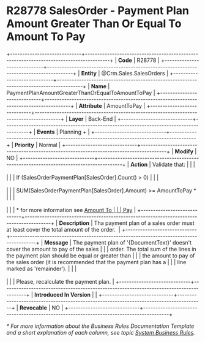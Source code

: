 ﻿---
erp.type: business-rule
erp.entity: Crm.Sales.SalesOrders
---

# R28778 SalesOrder - Payment Plan Amount Greater Than Or Equal To Amount To Pay
+-----------------------------+----------------------------------------------------------------------------------------+
| **Code**                    | R28778                                                                                 |
+-----------------------------+----------------------------------------------------------------------------------------+
| **Entity**                  | @Crm.Sales.SalesOrders                                                                 |
+-----------------------------+----------------------------------------------------------------------------------------+
| **Name**                    | PaymentPlanAmountGreaterThanOrEqualToAmountToPay                                       |
+-----------------------------+----------------------------------------------------------------------------------------+
| **Attribute**               | AmountToPay                                                                            |
+-----------------------------+----------------------------------------------------------------------------------------+
| **Layer**                   | Back-End                                                                               |
+-----------------------------+----------------------------------------------------------------------------------------+
| **Events**                  | Planning +                                                                             |
+-----------------------------+----------------------------------------------------------------------------------------+
| **Priority**                | Normal                                                                                 |
+-----------------------------+----------------------------------------------------------------------------------------+
| **Modify**                  | NO                                                                                     |
+-----------------------------+----------------------------------------------------------------------------------------+
| **Action**                  | Validate that:                                                                         |
|                             | <br/><br/>                                                                             |
|                             | If (SalesOrderPaymentPlan\[SalesOrder\].Count() \> 0)                                  |
|                             | <br/><br/>                                                                             |
|                             | SUM(SalesOrderPaymentPlan\[SalesOrder\].Amount) \>= AmountToPay \*                     |
|                             | <br/><br/>                                                                             |
|                             | \* for more information see [Amount To                                                 |
|                             | Pay](https://confluence.erp.net/display/techdoc/Amount+To+Pay)                         |
+-----------------------------+----------------------------------------------------------------------------------------+
| **Description**             | Tha payment plan of a sales order must at least cover the total amount of the order.   |
+-----------------------------+----------------------------------------------------------------------------------------+
| **Message**                 | The payment plan of \'{DocumentText}\' doesn\'t cover the amount to pay of the sales   |
|                             | order. The total sum of the lines in the payment plan should be equal or greater than  |
|                             | the amount to pay of the sales order (it is recommended that the payment plan has a    |
|                             | line marked as \'remainder\').                                                         |
|                             | <br/><br/>                                                                             |
|                             | Please, recalculate the payment plan.                                                  |
+-----------------------------+----------------------------------------------------------------------------------------+
| **Introduced In Version**   |                                                                                        |
+-----------------------------+----------------------------------------------------------------------------------------+
| **Revocable**               | NO                                                                                     |
+-----------------------------+----------------------------------------------------------------------------------------+

*\* For more information about the Business Rules Documentation Template and a short explanation of each column, see
topic [System Business Rules](../templates/template-description-system-business-rules.md).*
